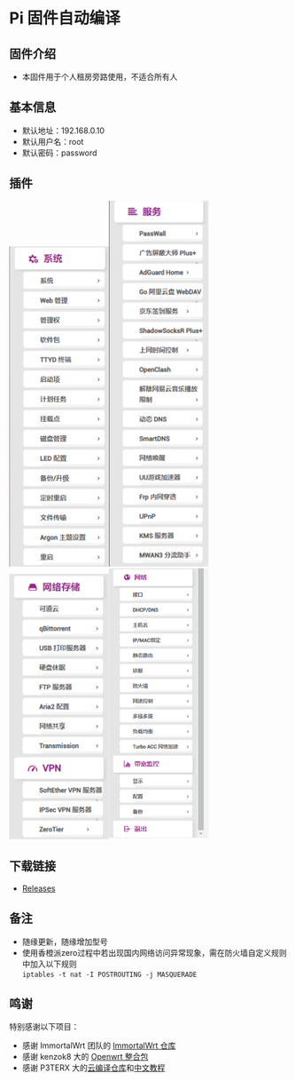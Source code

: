 # Pi 固件自动编译

## 固件介绍

- 本固件用于个人租房旁路使用，不适合所有人

## 基本信息

- 默认地址：192.168.0.10  
- 默认用户名：root  
- 默认密码：password

## 插件
<img src="https://github.com/Gabrielxzx/Actions-ImmortalWrt-SideRoute/blob/master/assets/luci/System.png" width="180" /><img src="https://github.com/Gabrielxzx/Actions-ImmortalWrt-SideRoute/blob/master/assets/luci/Service.png" width="180" /><img src="https://github.com/Gabrielxzx/Actions-ImmortalWrt-SideRoute/blob/master/assets/luci/Nas&VPN.png" width="180" /><img src="https://github.com/Gabrielxzx/Actions-ImmortalWrt-SideRoute/blob/master/assets/luci/Network.png" width="180" />

## 下载链接

- [Releases](https://github.com/Gabrielxzx/Actions-ImmortalWrt-SideRoute/releases)

## 备注

- 随缘更新，随缘增加型号
- 使用香橙派zero过程中若出现国内网络访问异常现象，需在防火墙自定义规则中加入以下规则  
	`iptables -t nat -I POSTROUTING -j MASQUERADE`

## 鸣谢

特别感谢以下项目：

- 感谢 ImmortalWrt 团队的 [ImmortalWrt 仓库](https://github.com/immortalwrt/immortalwrt)
- 感谢 kenzok8 大的 [Openwrt 整合包](https://github.com/kenzok8/openwrt-packages)
- 感谢 P3TERX 大的[云编译仓库](https://github.com/P3TERX/Actions-OpenWrt)和[中文教程](https://p3terx.com/archives/build-openwrt-with-github-actions.html)  

